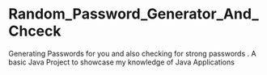 # Random_Password_Generator_And_Chceck
Generating Passwords for you and also checking for strong passwords . 
A basic Java Project to showcase my knowledge of Java Applications 
